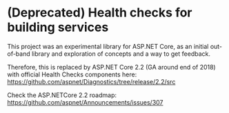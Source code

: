 

(Deprecated) Health checks for building services
===


This project was an experimental library for ASP.NET Core, as an initial out-of-band library and exploration of concepts and a way to get feedback.

Therefore, this is replaced by ASP.NET Core 2.2 (GA around end of 2018) with official Health Checks components here:
https://github.com/aspnet/Diagnostics/tree/release/2.2/src 

Check the ASP.NETCore 2.2 roadmap:
https://github.com/aspnet/Announcements/issues/307

